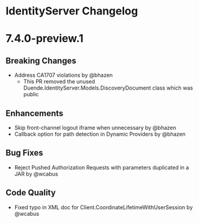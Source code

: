 # IdentityServer Changelog

# 7.4.0-preview.1

## Breaking Changes
- Address CA1707 violations by @bhazen
  - This PR removed the unused Duende.IdentityServer.Models.DiscoveryDocument class which was public

## Enhancements
- Skip front-channel logout iframe when unnecessary by @bhazen
- Callback option for path detection in Dynamic Providers by @bhazen

## Bug Fixes
- Reject Pushed Authorization Requests with parameters duplicated in a JAR by @wcabus

## Code Quality
- Fixed typo in XML doc for Client.CoordinateLifetimeWithUserSession by @wcabus

